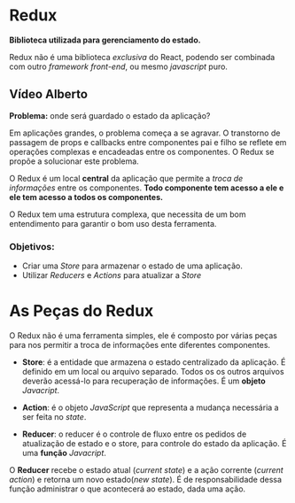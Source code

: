 # Redux

**Biblioteca utilizada para gerenciamento do estado.**

Redux não é uma biblioteca *exclusiva* do React, podendo ser combinada com outro *framework front-end*, ou mesmo *javascript* puro.

## Vídeo Alberto

**Problema:** onde será guardado o estado da aplicação?

Em aplicações grandes, o problema começa a se agravar. O transtorno de passagem de props e callbacks entre componentes pai e filho se reflete em operações complexas e encadeadas entre os componentes. O Redux se propõe a solucionar este problema.

O Redux é um local **central** da aplicação que permite a *troca de informações* entre os componentes. **Todo componente tem acesso a ele e ele tem acesso a todos os componentes.**

O Redux tem uma estrutura complexa, que necessita de um bom entendimento para garantir o bom uso desta ferramenta.

### Objetivos:

* Criar uma *Store* para armazenar o estado de uma aplicação.
* Utilizar *Reducers* e *Actions* para atualizar a *Store*


# As Peças do Redux

O Redux não é uma ferramenta simples, ele é composto por várias peças para nos permitir a troca de informações ente diferentes componentes.

* **Store**: é a entidade que armazena o estado centralizado da aplicação. É definido em um local ou arquivo separado. Todos os os outros arquivos deverão acessá-lo para recuperação de informações. É um **objeto** *Javacript*.

* **Action**: é o objeto *JavaScript* que representa a mudança necessária a ser feita no *state*.

* **Reducer**: o reducer é o controle de fluxo entre os pedidos de atualização de estado e o store, para controle do estado da aplicação. É uma **função** *Javacript*.

O **Reducer** recebe o estado atual (*current state*) e a ação corrente (*current action*) e retorna um novo estado(*new state*). É de responsabilidade dessa função administrar o que acontecerá ao estado, dada uma ação.